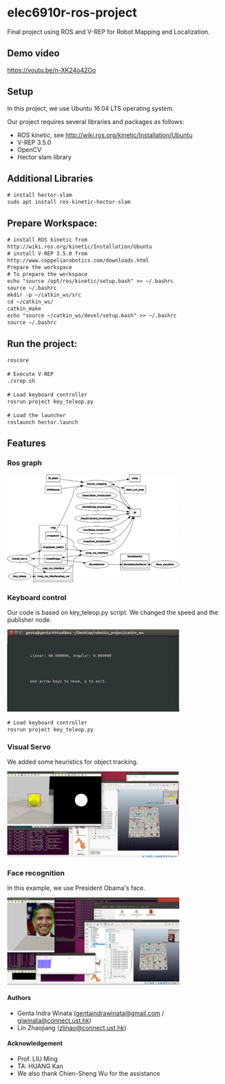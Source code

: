 # elec6910r-ros-project
Final project using ROS and V-REP for Robot Mapping and Localization.

## Demo video
https://youtu.be/n-XK24o42Oo

## Setup
In this project, we use Ubuntu 16.04 LTS operating system. 

Our project requires several libraries and packages as follows:
- ROS kinetic, see http://wiki.ros.org/kinetic/Installation/Ubuntu
- V-REP 3.5.0
- OpenCV
- Hector slam library

## Additional Libraries
```
# install hector-slam
sudo apt install ros-kinetic-hector-slam
```

## Prepare Workspace:
```
# install ROS kinetic from http://wiki.ros.org/kinetic/Installation/Ubuntu
# install V-REP 3.5.0 from http://www.coppeliarobotics.com/downloads.html
Prepare the workspace
# To prepare the workspace
echo "source /opt/ros/kinetic/setup.bash" >> ~/.bashrc
source ~/.bashrc
mkdir -p ~/catkin_ws/src
cd ~/catkin_ws/
catkin_make
echo "source ~/catkin_ws/devel/setup.bash" >> ~/.bashrc
source ~/.bashrc
```
## Run the project:
```
roscore

# Execute V-REP
./vrep.sh

# Load keyboard controller
rosrun project key_teleop.py

# Load the launcher 
roslaunch hector.launch
```

## Features

### Ros graph
<img src="images/rosgraph.png" width="400"/>

### Keyboard control
Our code is based on key_teleop.py script. We changed the speed and the publisher node.

<img src="images/keyboard.png" width="400"/>

```
# Load keyboard controller
rosrun project key_teleop.py
```

### Visual Servo
We added some heuristics for object tracking.

<img src="images/visual_servoing.png" width="400"/>

### Face recognition
In this example, we use President Obama's face.

<img src="images/face_detection.png" width="400"/>

#### Authors
- Genta Indra Winata (gentaindrawinata@gmail.com / giwinata@connect.ust.hk)
- Lin Zhaojiang (zlinao@connect.ust.hk)

#### Acknowledgement
- Prof. LIU Ming 
- TA: HUANG Kan
- We also thank Chien-Sheng Wu for the assistance
